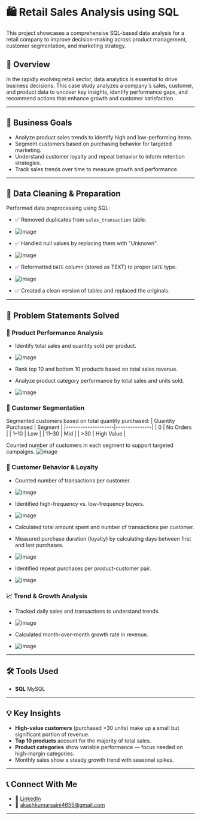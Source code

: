 # 🛍️ Retail Sales Analysis using SQL

This project showcases a comprehensive SQL-based data analysis for a retail company to improve decision-making across product management, customer segmentation, and marketing strategy.

## 📌 Overview

In the rapidly evolving retail sector, data analytics is essential to drive business decisions. This case study analyzes a company's sales, customer, and product data to uncover key insights, identify performance gaps, and recommend actions that enhance growth and customer satisfaction.

---

## 🎯 Business Goals

- Analyze product sales trends to identify high and low-performing items.
- Segment customers based on purchasing behavior for targeted marketing.
- Understand customer loyalty and repeat behavior to inform retention strategies.
- Track sales trends over time to measure growth and performance.

---

## 🧪 Data Cleaning & Preparation

Performed data preprocessing using SQL:

- ✅ Removed duplicates from `sales_transaction` table.
- ![image](https://github.com/user-attachments/assets/8c163bc6-d12b-4999-9efb-236b8f924869)

- ✅ Handled null values by replacing them with "Unknown".
- ![image](https://github.com/user-attachments/assets/ddc4c962-4810-430c-9a4b-4d01984c006e)

- ✅ Reformatted `DATE` column (stored as TEXT) to proper `DATE` type.
- ![image](https://github.com/user-attachments/assets/59ea35c1-f26e-4f78-abd1-de4c8f19896e)

- ✅ Created a clean version of tables and replaced the originals.

---

## 🧩 Problem Statements Solved

### 🛒 Product Performance Analysis
- Identify total sales and quantity sold per product.
- ![image](https://github.com/user-attachments/assets/c21d0f8d-c1bf-42f7-9a97-182d8468116e)

- Rank top 10 and bottom 10 products based on total sales revenue.
- Analyze product category performance by total sales and units sold.
- ![image](https://github.com/user-attachments/assets/a0c16261-fca3-4d57-8259-9a21de3ed58e)


### 👥 Customer Segmentation
Segmented customers based on total quantity purchased:
| Quantity Purchased | Segment       |
|--------------------|---------------|
| 0                  | No Orders     |
| 1–10               | Low           |
| 11–30              | Mid           |
| >30                | High Value    |

Counted number of customers in each segment to support targeted campaigns.
![image](https://github.com/user-attachments/assets/ec79422e-056f-4062-a6ce-0acc71c1ee4d)


### 🔁 Customer Behavior & Loyalty
- Counted number of transactions per customer.
- ![image](https://github.com/user-attachments/assets/29949e12-871a-406f-82b1-f773d39106b6)

- Identified high-frequency vs. low-frequency buyers.
- ![image](https://github.com/user-attachments/assets/c4d97730-9c35-496f-9c7f-00ddd44e7603)

- Calculated total amount spent and number of transactions per customer.
- Measured purchase duration (loyalty) by calculating days between first and last purchases.
- ![image](https://github.com/user-attachments/assets/426d3c3c-e085-41d5-a926-cd0eacaf0c4c)

- Identified repeat purchases per product-customer pair.
- ![image](https://github.com/user-attachments/assets/0e918934-96e0-424f-8338-c157fd5674b1)


### 📈 Trend & Growth Analysis
- Tracked daily sales and transactions to understand trends.
- ![image](https://github.com/user-attachments/assets/d774872f-1a5a-47ee-afe8-eee04e87edee)

- Calculated month-over-month growth rate in revenue.
- ![image](https://github.com/user-attachments/assets/d347e14a-afe1-4be7-829b-0b34b3c00e88)


---

## 🛠️ Tools Used

- **SQL** MySQL
---

## 💡 Key Insights

- **High-value customers** (purchased >30 units) make up a small but significant portion of revenue.
- **Top 10 products** account for the majority of total sales.
- **Product categories** show variable performance — focus needed on high-margin categories.
- Monthly sales show a steady growth trend with seasonal spikes.

---

## 📞 Connect With Me

- 💼 [LinkedIn](www.linkedin.com/in/akash-saini1905)
- 📧 akashkumarsaini4655@gmail.com 
---

